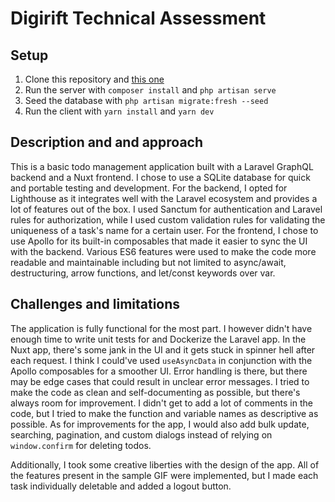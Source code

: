 # Digirift Technical Assessment

## Setup

1. Clone this repository and [this one](https://github.com/aj-abad/digirift-server)
2. Run the server with `composer install` and `php artisan serve`
3. Seed the database with `php artisan migrate:fresh --seed`
4. Run the client with `yarn install` and `yarn dev`

## Description and and approach

This is a basic todo management application built with a Laravel GraphQL backend and a Nuxt frontend. I chose to use a SQLite database for quick and portable testing and development. For the backend, I opted for Lighthouse as it integrates well with the Laravel ecosystem and provides a lot of features out of the box. I used Sanctum for authentication and Laravel rules for authorization, while I used custom validation rules for validating the uniqueness of a task's name for a certain user. For the frontend, I chose to use Apollo for its built-in composables that made it easier to sync the UI with the backend. Various ES6 features were used to make the code more readable and maintainable including but not limited to async/await, destructuring, arrow functions, and let/const keywords over var.

## Challenges and limitations


The application is fully functional for the most part. I however didn't have enough time to write unit tests for and Dockerize the Laravel app. In the Nuxt app, there's some jank in the UI and it gets stuck in spinner hell after each request. I think I could've used `useAsyncData` in conjunction with the Apollo composables for a smoother UI. Error handling is there, but there may be edge cases that could result in unclear error messages. I tried to make the code as clean and self-documenting as possible, but there's always room for improvement. I didn't get to add a lot of comments in the code, but I tried to make the function and variable names as descriptive as possible. As for improvements for the app, I would also add bulk update, searching, pagination, and custom dialogs instead of relying on `window.confirm` for deleting todos. 

Additionally, I took some creative liberties with the design of the app. All of the features present in the sample GIF were implemented, but I made each task individually deletable and added a logout button. 